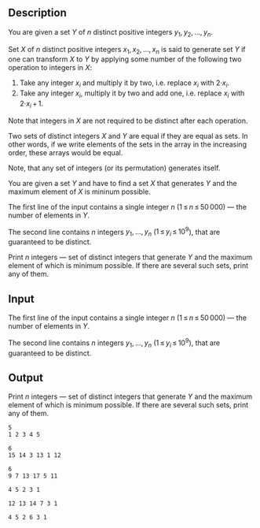 ## Description

<div><p>You are given a set <span class="tex-span"><i>Y</i></span> of <span class="tex-span"><i>n</i></span> <span class="tex-font-style-bf">distinct</span> positive integers <span class="tex-span"><i>y</i><sub class="lower-index">1</sub>, <i>y</i><sub class="lower-index">2</sub>, ..., <i>y</i><sub class="lower-index"><i>n</i></sub></span>.</p><p>Set <span class="tex-span"><i>X</i></span> of <span class="tex-span"><i>n</i></span> <span class="tex-font-style-bf">distinct</span> positive integers <span class="tex-span"><i>x</i><sub class="lower-index">1</sub>, <i>x</i><sub class="lower-index">2</sub>, ..., <i>x</i><sub class="lower-index"><i>n</i></sub></span> is said to <span class="tex-font-style-it">generate</span> set <span class="tex-span"><i>Y</i></span> if one can transform <span class="tex-span"><i>X</i></span> to <span class="tex-span"><i>Y</i></span> by applying some number of the following two operation to integers in <span class="tex-span"><i>X</i></span>:</p><ol> <li> Take any integer <span class="tex-span"><i>x</i><sub class="lower-index"><i>i</i></sub></span> and multiply it by two, i.e. replace <span class="tex-span"><i>x</i><sub class="lower-index"><i>i</i></sub></span> with <span class="tex-span">2·<i>x</i><sub class="lower-index"><i>i</i></sub></span>. </li><li> Take any integer <span class="tex-span"><i>x</i><sub class="lower-index"><i>i</i></sub></span>, multiply it by two and add one, i.e. replace <span class="tex-span"><i>x</i><sub class="lower-index"><i>i</i></sub></span> with <span class="tex-span">2·<i>x</i><sub class="lower-index"><i>i</i></sub> + 1</span>. </li></ol><p>Note that integers in <span class="tex-span"><i>X</i></span> are not required to be distinct after each operation.</p><p>Two sets of distinct integers <span class="tex-span"><i>X</i></span> and <span class="tex-span"><i>Y</i></span> are equal if they are equal as sets. In other words, if we write elements of the sets in the array in the increasing order, these arrays would be equal.</p><p>Note, that any set of integers (or its permutation) generates itself.</p><p>You are given a set <span class="tex-span"><i>Y</i></span> and have to find a set <span class="tex-span"><i>X</i></span> that generates <span class="tex-span"><i>Y</i></span> and the <span class="tex-font-style-bf">maximum element of <span class="tex-span"><i>X</i></span> is mininum possible</span>.</p></div><div class="input-specification"><p>The first line of the input contains a single integer <span class="tex-span"><i>n</i></span> (<span class="tex-span">1 ≤ <i>n</i> ≤ 50 000</span>)&nbsp;— the number of elements in <span class="tex-span"><i>Y</i></span>.</p><p>The second line contains <span class="tex-span"><i>n</i></span> integers <span class="tex-span"><i>y</i><sub class="lower-index">1</sub>, ..., <i>y</i><sub class="lower-index"><i>n</i></sub></span> (<span class="tex-span">1 ≤ <i>y</i><sub class="lower-index"><i>i</i></sub> ≤ 10<sup class="upper-index">9</sup></span>), that are guaranteed to be distinct.</p></div><div class="output-specification"><p>Print <span class="tex-span"><i>n</i></span> integers&nbsp;— set of distinct integers that generate <span class="tex-span"><i>Y</i></span> and the maximum element of which is minimum possible. If there are several such sets, print any of them.</p></div>

## Input

<p>The first line of the input contains a single integer <span class="tex-span"><i>n</i></span> (<span class="tex-span">1 ≤ <i>n</i> ≤ 50 000</span>)&nbsp;— the number of elements in <span class="tex-span"><i>Y</i></span>.</p><p>The second line contains <span class="tex-span"><i>n</i></span> integers <span class="tex-span"><i>y</i><sub class="lower-index">1</sub>, ..., <i>y</i><sub class="lower-index"><i>n</i></sub></span> (<span class="tex-span">1 ≤ <i>y</i><sub class="lower-index"><i>i</i></sub> ≤ 10<sup class="upper-index">9</sup></span>), that are guaranteed to be distinct.</p>

## Output

<p>Print <span class="tex-span"><i>n</i></span> integers&nbsp;— set of distinct integers that generate <span class="tex-span"><i>Y</i></span> and the maximum element of which is minimum possible. If there are several such sets, print any of them.</p>





```input1
5
1 2 3 4 5

```




```input2
6
15 14 3 13 1 12

```




```input3
6
9 7 13 17 5 11

```




```output1
4 5 2 3 1 

```




```output2
12 13 14 7 3 1 

```




```output3
4 5 2 6 3 1 

```


